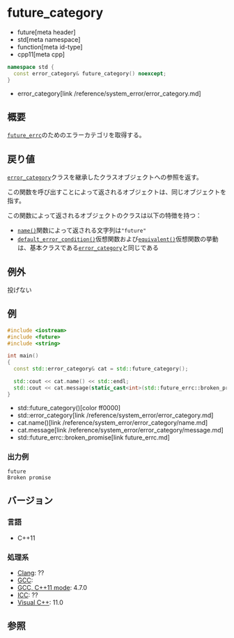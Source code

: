 # future_category
* future[meta header]
* std[meta namespace]
* function[meta id-type]
* cpp11[meta cpp]

```cpp
namespace std {
  const error_category& future_category() noexcept;
}
```
* error_category[link /reference/system_error/error_category.md]

## 概要
[`future_errc`](future_errc.md)のためのエラーカテゴリを取得する。


## 戻り値
[`error_category`](/reference/system_error/error_category.md)クラスを継承したクラスオブジェクトへの参照を返す。

この関数を呼び出すことによって返されるオブジェクトは、同じオブジェクトを指す。

この関数によって返されるオブジェクトのクラスは以下の特徴を持つ：

- [`name()`](/reference/system_error/error_category/name.md)関数によって返される文字列は`"future"`
- [`default_error_condition()`](/reference/system_error/error_category/default_error_condition.md)仮想関数および[`equivalent()`](/reference/system_error/error_category/equivalent.md)仮想関数の挙動は、基本クラスである[`error_category`](/reference/system_error/error_category.md)と同じである


## 例外
投げない


## 例
```cpp example
#include <iostream>
#include <future>
#include <string>

int main()
{
  const std::error_category& cat = std::future_category();

  std::cout << cat.name() << std::endl;
  std::cout << cat.message(static_cast<int>(std::future_errc::broken_promise)) << std::endl;
}
```
* std::future_category()[color ff0000]
* std::error_category[link /reference/system_error/error_category.md]
* cat.name()[link /reference/system_error/error_category/name.md]
* cat.message[link /reference/system_error/error_category/message.md]
* std::future_errc::broken_promise[link future_errc.md]

### 出力例
```
future
Broken promise
```

## バージョン
### 言語
- C++11

### 処理系
- [Clang](/implementation.md#clang): ??
- [GCC](/implementation.md#gcc): 
- [GCC, C++11 mode](/implementation.md#gcc): 4.7.0
- [ICC](/implementation.md#icc): ??
- [Visual C++](/implementation.md#visual_cpp): 11.0


## 参照


